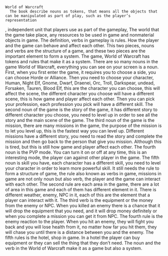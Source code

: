                                                                             World of Warcraft
	  The book describe nouns as tokens, that means all the objects that can be manipulated as part of play, such as the player’s representation
  , independent unit that players use as part of the gameplay, The world that the game take place, any resources to be used in game and 
  nonmaterial objects in game. The definition, verbs in gameplay is rules. How the player and the game can behave and affect each other. 
  This two pieces, nouns and verbs are the structure of a game, and these two pieces are the important element to form a system. The game, 
  World of Warcraft has tokens and rules that make it as a system. 
	  There are so many nouns in the game World of Warcraft, everything you can see on your screen is a noun. First, when you first enter the
game, it requires you to choose a side, you can choose Horde or Alliance. Then you need to choose your character, Human, Night Elf,
Gnome, Dwarf, Draenei, Orc, Troll, Darkspear, undead, Forsaken, Tauren, Blood Elf, this are the character you can choose, this will
affect the scene, the different character you choose will have a different scene, this is how game and player affect each other. Then 
you can pick your profession, each profession you pick will have a different skill. The second noun of the game is the story of the 
game, it has different story to different character you choose, you need to level up in order to see all the story and the main scene 
of the game. The third noun of the game is the mission, there are many missions in the game, the purpose of the mission is to let you 
level up, this is the fastest way you can level up. Different missions have a different story, you need to read the story and complete 
the mission and then go back to the person that give you mission. Although this is tired, but this is still how
game and player affect each other. The fourth noun is the PVP mode. You can turn it on or off at any time, this is an interesting mode,
the player can against other player in the game. The fifth noun is skill you have, each character has a different skill, you need to 
level your character in order to learn more powerful skill.
  It still needs the rule to form a structure of game, the rule also known as verbs in game, missions in game are not only noun but also 
verb, the player and the game can interact with each other. The second rule are each area in the game, there are a lot of area in this
game and each of them has different element in it. There is different weather, enemy, NPC in it, each of this are the element that a
player can interact with it. The third verb is the equipment or the money from the enemy or NPC. When you killed an enemy there is a 
chance that it will drop the equipment that you need, and it will drop money definitely or when you complete a mission you can get it 
from NPC. The fourth rule is the enemy reaction to the player. When you hit an enemy, they will fight you back and you will lose health 
from it, no matter how far you hit them, they will chase you until there is a distance between you and the enemy. The fifth rules is the
hotel, shop in game. In a hotel the player can buy equipment or they can sell the thing that they don’t need. The noun and the verb in 
the World of Warcraft make it as a game but also a system.
